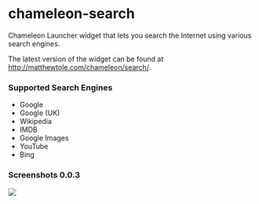 chameleon-search
==================

Chameleon Launcher widget that lets you search the Internet using various search engines.

The latest version of the widget can be found at <http://matthewtole.com/chameleon/search/>.

### Supported Search Engines
* Google
* Google (UK)
* Wikipedia
* IMDB
* Google Images
* YouTube
* Bing

### Screenshots 0.0.3
![](http://matthewtole.com/chameleon/screenshots/search-0.0.3.png)